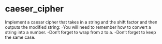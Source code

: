 # caeser_cipher
 Implement a caesar cipher that takes in a string and the shift factor and then outputs the modified string:
-You will need to remember how to convert a string into a number.
-Don’t forget to wrap from z to a.
-Don’t forget to keep the same case.